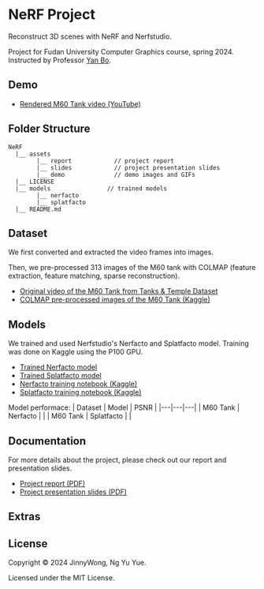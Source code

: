 # NeRF Project 
Reconstruct 3D scenes with NeRF and Nerfstudio. 

Project for Fudan University Computer Graphics course, spring 2024. Instructed by Professor [Yan Bo](https://faculty.fudan.edu.cn/yanbo/en/index.htm).

## Demo
- [Rendered M60 Tank video (YouTube)]()


## Folder Structure
```
NeRF
  |__ assets               
        |__ report            // project report
        |__ slides            // project presentation slides
        |__ demo              // demo images and GIFs 
  |__ LICENSE 		           
  |__ models                // trained models
        |__ nerfacto
        |__ splatfacto
  |__ README.md
```

## Dataset 
We first converted and extracted the video frames into images.

Then, we pre-processed 313 images of the M60 tank with COLMAP (feature extraction, feature matching, sparse reconstruction). 
- [Original video of the M60 Tank from Tanks & Temple Dataset](https://www.tanksandtemples.org/download/)
- [COLMAP pre-processed images of the M60 Tank (Kaggle)](https://www.kaggle.com/datasets/jinnywjy/tanks-and-temple-m60-colmap-preprocessed/data)

## Models
We trained and used Nerfstudio's Nerfacto and Splatfacto model. Training was done on Kaggle using the P100 GPU.  
- [Trained Nerfacto model]()
- [Trained Splatfacto model]()
- [Nerfacto training notebook (Kaggle)]()
- [Splatfacto training notebook (Kaggle)]()

Model performace:
| Dataset  | Model | PSNR |
|---|---|---|
| M60 Tank | Nerfacto  |   |
| M60 Tank  | Splatfacto  |   |

## Documentation
For more details about the project, please check out our report and presentation slides.
- [Project report (PDF)]()
- [Project presentation slides (PDF)]()

## Extras 



## License
Copyright © 2024 JinnyWong, Ng Yu Yue. 

Licensed under the MIT License.

